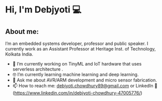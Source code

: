 # Hi, I'm Debjyoti 💻

## About me: 
I’m an embedded systems developer, professor and public speaker. I currently work as an Assistant Professor at Heritage Inst. of Technology, Kolkata India. 

- 📱  I’m currently working on TinyML and IoT hardware that uses serverless architecture  .
- 🤓 I’m currently learning machine learning and deep learning.
- 💬  Ask me about AVR/ARM development and micro sensor fabrication.
- 📫  How to reach me: debjyoti.chowdhury89@gmail.com or LinkedIn 💼 (https://www.linkedin.com/in/debjyoti-chowdhury-47005776/)



